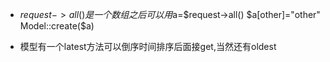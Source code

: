 - $request->all()是一个数组
   之后可以用$a=$request->all()
   $a[other]="other"
    Model::create($a)

- 模型有一个latest方法可以倒序时间排序后面接get,当然还有oldest